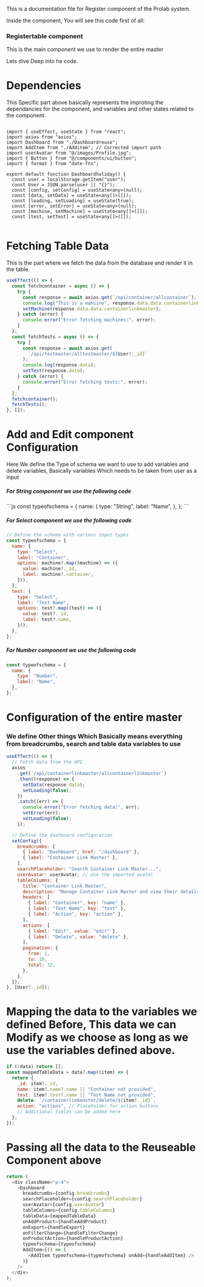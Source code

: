 This is a documentation file for Register component of the Prolab system.

Inside the component, You will see this code first of all:

### Registertable component

<p>This is the main component we use to render the entire master </p>

<p>Lets dive Deep into he code. </p>

# Dependencies

<p>This Specific part above basically represents the improting the dependancies for the component, and variables and other states related to the component.
</p>

```
 
import { useEffect, useState } from "react";
import axios from "axios";
import Dashboard from "./Dashboardreuse";
import AddItem from "./Additem"; // Corrected import path
import userAvatar from "@/images/Profile.jpg";
import { Button } from "@/components/ui/button";
import { format } from "date-fns";

export default function Dashboardholiday() {
  const user = localStorage.getItem("user");
  const User = JSON.parse(user || "{}");
  const [config, setConfig] = useState<any>(null);
  const [data, setData] = useState<any[]>([]);
  const [loading, setLoading] = useState(true);
  const [error, setError] = useState<any>(null);
  const [machine, setMachine] = useState<any[]>([]);
  const [test, setTest] = useState<any[]>([]);


```
 
# Fetching Table Data
 
<p>This is the part where we fetch the data from the database and render it in the table.</p>

```js
useEffect(() => {
  const fetchcontainer = async () => {
    try {
      const response = await axios.get(`/api/container/allcontainer`);
      console.log("This is a mahcine", response.data.data.containerlinkmaster);
      setMachine(response.data.data.containerlinkmaster);
    } catch (error) {
      console.error("Error fetching machines:", error);
    }
  };
  const fetchTests = async () => {
    try {
      const response = await axios.get(
        `/api/testmaster/alltestmaster/${User?._id}`
      );
      console.log(response.data);
      setTest(response.data);
    } catch (error) {
      console.error("Error fetching tests:", error);
    }
  };
  fetchcontainer();
  fetchTests();
}, []);
```

# Add and Edit component Configuration

<!-- <h1> This is orcastration Part of config</h1>
<br>

<p>This component basically records the configurations of the component, Fancy way of saying what would be my variable names and how will they be labled and which parts need to me rendered, As only part which is specified will be rendered.</p>

<p> For below code we define the variables we will be using in the table.</p> -->

<span>Here We define the Type of schema we want to use to add variables and delete variables, Basically variables Which needs to be taken from user as a input</span>

<h5> For String component we use the following code</h5>
```js
const typeofschema = {
  name: {
    type: "String",
    label: "Name",
  },
};
```

<h5> For Select component we use the following code</h5>

```js
// Define the schema with various input types
const typeofschema = {
  name: {
    type: "Select",
    label: "Container",
    options: machine?.map((machine) => ({
      value: machine?._id,
      label: machine?.container,
    })),
  },
  test: {
    type: "Select",
    label: "Test Name",
    options: test?.map((test) => ({
      value: test?._id,
      label: test?.name,
    })),
  },
};
```

 <h5> For Number component we use the following code</h5>

```js
const typeofschema = {
  name: {
    type: "Number",
    label: "Name",
  },
};
```

# Configuration of the entire master

<h3> We define Other things Which Basically means everything from breadcrumbs, search and table data variables to use</h3>

```js
useEffect(() => {
  // Fetch data from the API
  axios
    .get(`/api/containerlinkmaster/allcontainerlinkmaster`)
    .then((response) => {
      setData(response.data);
      setLoading(false);
    })
    .catch((err) => {
      console.error("Error fetching data:", err);
      setError(err);
      setLoading(false);
    });

  // Define the dashboard configuration
  setConfig({
    breadcrumbs: [
      { label: "Dashboard", href: "/dashboard" },
      { label: "Container Link Master" },
    ],
    searchPlaceholder: "Search Container Link Master...",
    userAvatar: userAvatar, // Use the imported avatar
    tableColumns: {
      title: "Container Link Master",
      description: "Manage Container Link Master and view their details.",
      headers: [
        { label: "Container", key: "name" },
        { label: "Test Name", key: "test" },
        { label: "Action", key: "action" },
      ],
      actions: [
        { label: "Edit", value: "edit" },
        { label: "Delete", value: "delete" },
      ],
      pagination: {
        from: 1,
        to: 10,
        total: 32,
      },
    },
  });
}, [User?._id]);
```

# Mapping the data to the variables we defined Before, This data we can Modify as we choose as long as we use the variables defined above.

```js
if (!data) return [];
const mappedTableData = data?.map((item) => {
  return {
    _id: item?._id,
    name: item?.name?.name || "Container not provided",
    test: item?.test?.name || "Test Name not provided",
    delete: `/containerlinkmaster/delete/${item?._id}`,
    action: "actions", // Placeholder for action buttons
    // Additional fields can be added here
  };
});
```

# Passing all the data to the Reuseable Component above

```js
return (
  <div className="p-4">
    <Dashboard
      breadcrumbs={config.breadcrumbs}
      searchPlaceholder={config.searchPlaceholder}
      userAvatar={config.userAvatar}
      tableColumns={config.tableColumns}
      tableData={mappedTableData}
      onAddProduct={handleAddProduct}
      onExport={handleExport}
      onFilterChange={handleFilterChange}
      onProductAction={handleProductAction}
      typeofschema={typeofschema}
      AddItem={() => (
        <AddItem typeofschema={typeofschema} onAdd={handleAddItem} />
      )}
    />
  </div>
);
```
